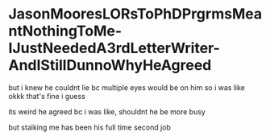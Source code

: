 # JasonMooresLORsToPhDPrgrmsMeantNothingToMe-IJustNeededA3rdLetterWriter-AndIStillDunnoWhyHeAgreed

but i knew he couldnt lie bc multiple eyes would be on him so i was like okkk that's fine i guess

its weird he agreed bc i was like, shouldnt he be more busy

but stalking me has been his full time second job


